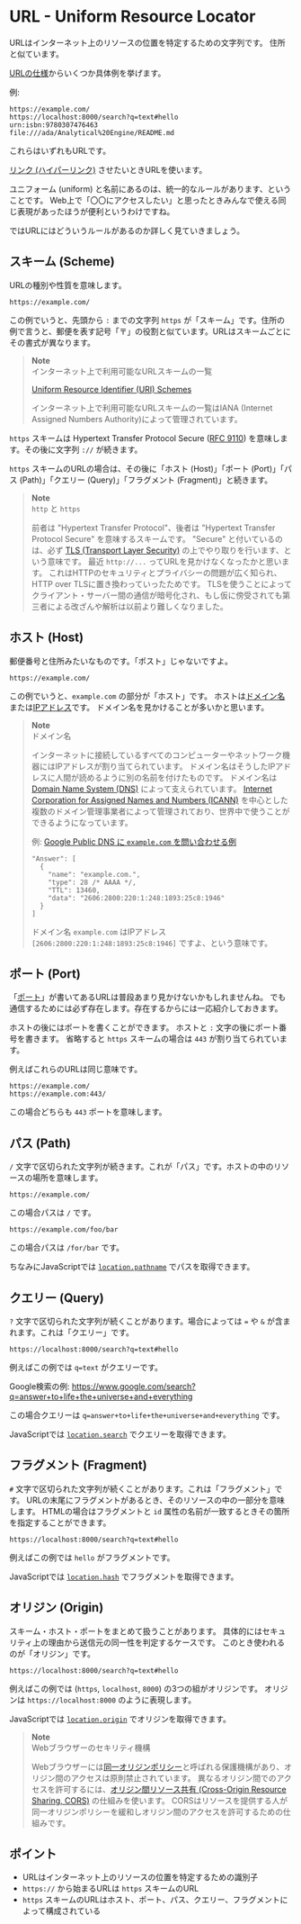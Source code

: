 # URL - Uniform Resource Locator

URLはインターネット上のリソースの位置を特定するための文字列です。
住所と似ています。

[URLの仕様](https://url.spec.whatwg.org/#example-url-components)からいくつか具体例を挙げます。

例:

```
https://example.com/
https://localhost:8000/search?q=text#hello
urn:isbn:9780307476463
file:///ada/Analytical%20Engine/README.md
```

これらはいずれもURLです。

[リンク (ハイパーリンク)](https://developer.mozilla.org/ja/docs/Learn/Common_questions/Web_mechanics/What_are_hyperlinks) させたいときURLを使います。

ユニフォーム (uniform) と名前にあるのは、統一的なルールがあります、ということです。
Web上で「〇〇にアクセスしたい」と思ったときみんなで使える同じ表現があったほうが便利というわけですね。

ではURLにはどういうルールがあるのか詳しく見ていきましょう。

## スキーム (Scheme)

URLの種別や性質を意味します。

`https://example.com/`

この例でいうと、先頭から `:` までの文字列 `https` が「スキーム」です。住所の例で言うと、郵便を表す記号「〒」の役割と似ています。URLはスキームごとにその書式が異なります。

> **Note**\
> インターネット上で利用可能なURLスキームの一覧
>
> [Uniform Resource Identifier (URI) Schemes](https://www.iana.org/assignments/uri-schemes/uri-schemes.xhtml)
>
> インターネット上で利用可能なURLスキームの一覧はIANA (Internet Assigned Numbers Authority)によって管理されています。

`https` スキームは Hypertext Transfer Protocol Secure ([RFC 9110](https://www.rfc-editor.org/rfc/rfc9110.html#name-https-uri-scheme)) を意味します。その後に文字列 `://` が続きます。

`https` スキームのURLの場合は、その後に「ホスト (Host)」「ポート (Port)」「パス (Path)」「クエリー (Query)」「フラグメント (Fragment)」と続きます。

> **Note**\
> `http` と `https`
>
> 前者は "Hypertext Transfer Protocol"、後者は "Hypertext Transfer Protocol Secure" を意味するスキームです。
> "Secure" と付いているのは、必ず [TLS (Transport Layer Security)](https://datatracker.ietf.org/doc/html/rfc8446) の上でやり取りを行います、という意味です。
> 最近 `http://...` ってURLを見かけなくなったかと思います。
> これはHTTPのセキュリティとプライバシーの問題が広く知られ、HTTP over TLSに置き換わっていったためです。
> TLSを使うことによってクライアント・サーバー間の通信が暗号化され、もし仮に傍受されても第三者による改ざんや解析は以前より難しくなりました。

## ホスト (Host)

郵便番号と住所みたいなものです。「ポスト」じゃないですよ。

`https://example.com/`

この例でいうと、`example.com` の部分が「ホスト」です。
ホストは[ドメイン名](https://developer.mozilla.org/ja/docs/Learn/Common_questions/Web_mechanics/What_is_a_domain_name)または[IPアドレス](https://ja.wikipedia.org/wiki/IP%E3%82%A2%E3%83%89%E3%83%AC%E3%82%B9)です。
ドメイン名を見かけることが多いかと思います。

> **Note**\
> ドメイン名
>
> インターネットに接続しているすべてのコンピューターやネットワーク機器にはIPアドレスが割り当てられています。
> ドメイン名はそうしたIPアドレスに人間が読めるように別の名前を付けたものです。
> ドメイン名は [Domain Name System (DNS)](https://ja.wikipedia.org/wiki/Domain_Name_System) によって支えられています。
> [Internet Corporation for Assigned Names and Numbers (ICANN)](https://www.icann.org/) を中心とした複数のドメイン管理事業者によって管理されており、世界中で使うことができるようになっています。
>
> 例:
> [Google Public DNS に `example.com` を問い合わせる例](https://dns.google/query?rr_type=AAAA&name=example.com)
>
> ```
> "Answer": [
>   {
>     "name": "example.com.",
>     "type": 28 /* AAAA */,
>     "TTL": 13460,
>     "data": "2606:2800:220:1:248:1893:25c8:1946"
>   }
> ]
> ```
>
> ドメイン名 `example.com` はIPアドレス `[2606:2800:220:1:248:1893:25c8:1946]` ですよ、という意味です。

## ポート (Port)

「[ポート](https://ja.wikipedia.org/wiki/%E3%83%9D%E3%83%BC%E3%83%88_%28%E3%82%B3%E3%83%B3%E3%83%94%E3%83%A5%E3%83%BC%E3%82%BF%E3%83%8D%E3%83%83%E3%83%88%E3%83%AF%E3%83%BC%E3%82%AF%29)」が書いてあるURLは普段あまり見かけないかもしれませんね。
でも通信するためには必ず存在します。存在するからには一応紹介しておきます。

ホストの後にはポートを書くことができます。
ホストと `:` 文字の後にポート番号を書きます。
省略すると `https` スキームの場合は `443` が割り当てられています。

例えばこれらのURLは同じ意味です。

```
https://example.com/
https://example.com:443/
```

この場合どちらも `443` ポートを意味します。

## パス (Path)

`/` 文字で区切られた文字列が続きます。これが「パス」です。ホストの中のリソースの場所を意味します。

```
https://example.com/
```

この場合パスは `/` です。

```
https://example.com/foo/bar
```

この場合パスは `/for/bar` です。

ちなみにJavaScriptでは [`location.pathname`](https://developer.mozilla.org/ja/docs/Web/API/Location/pathname) でパスを取得できます。

## クエリー (Query)

`?` 文字で区切られた文字列が続くことがあります。場合によっては `=` や `&` が含まれます。これは「クエリー」です。

```
https://localhost:8000/search?q=text#hello
```

例えばこの例では `q=text` がクエリーです。

Google検索の例: <https://www.google.com/search?q=answer+to+life+the+universe+and+everything>

この場合クエリーは `q=answer+to+life+the+universe+and+everything` です。

JavaScriptでは [`location.search`](https://developer.mozilla.org/ja/docs/Web/API/Location/search) でクエリーを取得できます。

## フラグメント (Fragment)

`#` 文字で区切られた文字列が続くことがあります。これは「フラグメント」です。
URLの末尾にフラグメントがあるとき、そのリソースの中の一部分を意味します。
HTMLの場合はフラグメントと `id` 属性の名前が一致するときその箇所を指定することができます。

```
https://localhost:8000/search?q=text#hello
```

例えばこの例では `hello` がフラグメントです。

JavaScriptでは [`location.hash`](https://developer.mozilla.org/ja/docs/Web/API/Location/hash) でフラグメントを取得できます。

## オリジン (Origin)

スキーム・ホスト・ポートをまとめて扱うことがあります。
具体的にはセキュリティ上の理由から送信元の同一性を判定するケースです。
このとき使われるのが「オリジン」です。

```
https://localhost:8000/search?q=text#hello
```

例えばこの例では (`https`, `localhost`, `8000`) の3つの組がオリジンです。
オリジンは `https://localhost:8000` のように表現します。

JavaScriptでは [`location.origin`](https://developer.mozilla.org/ja/docs/Web/API/Location/origin) でオリジンを取得できます。

> **Note**\
> Webブラウザーのセキリティ機構
>
> Webブラウザーには[同一オリジンポリシー](https://developer.mozilla.org/ja/docs/Web/Security/Same-origin_policy)と呼ばれる保護機構があり、オリジン間のアクセスは原則禁止されています。
> 異なるオリジン間でのアクセスを許可するには、[オリジン間リソース共有 (Cross-Origin Resource Sharing, CORS)](https://developer.mozilla.org/ja/docs/Web/HTTP/CORS) の仕組みを使います。
> CORSはリソースを提供する人が同一オリジンポリシーを緩和しオリジン間のアクセスを許可するための仕組みです。

## ポイント

- URLはインターネット上のリソースの位置を特定するための識別子
- `https://` から始まるURLは `https` スキームのURL
- `https` スキームのURLはホスト、ポート、パス、クエリー、フラグメントによって構成されている
